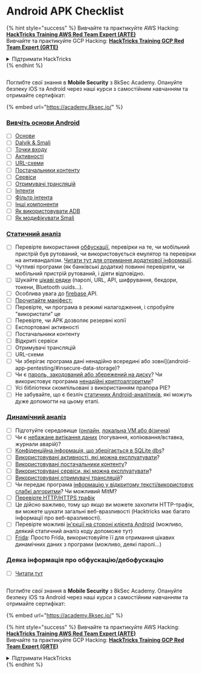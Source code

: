 # Android APK Checklist

{% hint style="success" %}
Вивчайте та практикуйте AWS Hacking:<img src="/.gitbook/assets/arte.png" alt="" data-size="line">[**HackTricks Training AWS Red Team Expert (ARTE)**](https://training.hacktricks.xyz/courses/arte)<img src="/.gitbook/assets/arte.png" alt="" data-size="line">\
Вивчайте та практикуйте GCP Hacking: <img src="/.gitbook/assets/grte.png" alt="" data-size="line">[**HackTricks Training GCP Red Team Expert (GRTE)**<img src="/.gitbook/assets/grte.png" alt="" data-size="line">](https://training.hacktricks.xyz/courses/grte)

<details>

<summary>Підтримати HackTricks</summary>

* Перевірте [**плани підписки**](https://github.com/sponsors/carlospolop)!
* **Приєднуйтесь до** 💬 [**групи Discord**](https://discord.gg/hRep4RUj7f) або [**групи Telegram**](https://t.me/peass) або **слідкуйте** за нами в **Twitter** 🐦 [**@hacktricks\_live**](https://twitter.com/hacktricks\_live)**.**
* **Діліться хакерськими трюками, надсилаючи PR до** [**HackTricks**](https://github.com/carlospolop/hacktricks) та [**HackTricks Cloud**](https://github.com/carlospolop/hacktricks-cloud) репозиторіїв на GitHub.

</details>
{% endhint %}

<figure><img src="/.gitbook/assets/image (2).png" alt=""><figcaption></figcaption></figure>

Поглибте свої знання в **Mobile Security** з 8kSec Academy. Опануйте безпеку iOS та Android через наші курси з самостійним навчанням та отримайте сертифікат:

{% embed url="https://academy.8ksec.io/" %}

### [Вивчіть основи Android](android-app-pentesting/#2-android-application-fundamentals)

* [ ] [Основи](android-app-pentesting/#fundamentals-review)
* [ ] [Dalvik & Smali](android-app-pentesting/#dalvik--smali)
* [ ] [Точки входу](android-app-pentesting/#application-entry-points)
* [ ] [Активності](android-app-pentesting/#launcher-activity)
* [ ] [URL-схеми](android-app-pentesting/#url-schemes)
* [ ] [Постачальники контенту](android-app-pentesting/#services)
* [ ] [Сервіси](android-app-pentesting/#services-1)
* [ ] [Отримувачі трансляцій](android-app-pentesting/#broadcast-receivers)
* [ ] [Інтенти](android-app-pentesting/#intents)
* [ ] [Фільтр інтента](android-app-pentesting/#intent-filter)
* [ ] [Інші компоненти](android-app-pentesting/#other-app-components)
* [ ] [Як використовувати ADB](android-app-pentesting/#adb-android-debug-bridge)
* [ ] [Як модифікувати Smali](android-app-pentesting/#smali)

### [Статичний аналіз](android-app-pentesting/#static-analysis)

* [ ] Перевірте використання [обфускації](android-checklist.md#some-obfuscation-deobfuscation-information), перевірки на те, чи мобільний пристрій був рутований, чи використовується емулятор та перевірки на антивандалізм. [Читати тут для отримання додаткової інформації](android-app-pentesting/#other-checks).
* [ ] Чутливі програми (як банківські додатки) повинні перевіряти, чи мобільний пристрій рутований, і діяти відповідно.
* [ ] Шукайте [цікаві рядки](android-app-pentesting/#looking-for-interesting-info) (паролі, URL, API, шифрування, бекдори, токени, Bluetooth uuids...).
* [ ] Особлива увага до [firebase ](android-app-pentesting/#firebase)API.
* [ ] [Прочитайте маніфест:](android-app-pentesting/#basic-understanding-of-the-application-manifest-xml)
* [ ] Перевірте, чи програма в режимі налагодження, і спробуйте "використати" це
* [ ] Перевірте, чи APK дозволяє резервні копії
* [ ] Експортовані активності
* [ ] Постачальники контенту
* [ ] Відкриті сервіси
* [ ] Отримувачі трансляцій
* [ ] URL-схеми
* [ ] Чи зберігає програма дані ненадійно всередині або зовні](android-app-pentesting/#insecure-data-storage)?
* [ ] Чи є [пароль, закодований або збережений на диску](android-app-pentesting/#poorkeymanagementprocesses)? Чи використовує програма [ненадійні криптоалгоритми](android-app-pentesting/#useofinsecureandordeprecatedalgorithms)?
* [ ] Усі бібліотеки скомпільовані з використанням прапора PIE?
* [ ] Не забувайте, що є безліч [статичних Android-аналітиків](android-app-pentesting/#automatic-analysis), які можуть дуже допомогти на цьому етапі.

### [Динамічний аналіз](android-app-pentesting/#dynamic-analysis)

* [ ] Підготуйте середовище ([онлайн](android-app-pentesting/#online-dynamic-analysis), [локальна VM або фізична](android-app-pentesting/#local-dynamic-analysis))
* [ ] Чи є [небажане витікання даних](android-app-pentesting/#unintended-data-leakage) (логування, копіювання/вставка, журнали аварій)?
* [ ] [Конфіденційна інформація, що зберігається в SQLite dbs](android-app-pentesting/#sqlite-dbs)?
* [ ] [Використовувані активності, які можна експлуатувати](android-app-pentesting/#exploiting-exported-activities-authorisation-bypass)?
* [ ] [Використовувані постачальники контенту](android-app-pentesting/#exploiting-content-providers-accessing-and-manipulating-sensitive-information)?
* [ ] [Використовувані сервіси, які можна експлуатувати](android-app-pentesting/#exploiting-services)?
* [ ] [Використовувані отримувачі трансляцій](android-app-pentesting/#exploiting-broadcast-receivers)?
* [ ] Чи передає програма [інформацію у відкритому тексті/використовує слабкі алгоритми](android-app-pentesting/#insufficient-transport-layer-protection)? Чи можливий MitM?
* [ ] [Перевірте HTTP/HTTPS трафік](android-app-pentesting/#inspecting-http-traffic)
* [ ] Це дійсно важливо, тому що якщо ви можете захопити HTTP-трафік, ви можете шукати загальні веб-вразливості (Hacktricks має багато інформації про веб-вразливості).
* [ ] Перевірте можливі [ін'єкції на стороні клієнта Android](android-app-pentesting/#android-client-side-injections-and-others) (можливо, деякий статичний аналіз коду допоможе тут)
* [ ] [Frida](android-app-pentesting/#frida): Просто Frida, використовуйте її для отримання цікавих динамічних даних з програми (можливо, деякі паролі...)

### Деяка інформація про обфускацію/дебофускацію

* [ ] [Читати тут](android-app-pentesting/#obfuscating-deobfuscating-code)

<figure><img src="/.gitbook/assets/image (2).png" alt=""><figcaption></figcaption></figure>

Поглибте свої знання в **Mobile Security** з 8kSec Academy. Опануйте безпеку iOS та Android через наші курси з самостійним навчанням та отримайте сертифікат:

{% embed url="https://academy.8ksec.io/" %}

{% hint style="success" %}
Вивчайте та практикуйте AWS Hacking:<img src="/.gitbook/assets/arte.png" alt="" data-size="line">[**HackTricks Training AWS Red Team Expert (ARTE)**](https://training.hacktricks.xyz/courses/arte)<img src="/.gitbook/assets/arte.png" alt="" data-size="line">\
Вивчайте та практикуйте GCP Hacking: <img src="/.gitbook/assets/grte.png" alt="" data-size="line">[**HackTricks Training GCP Red Team Expert (GRTE)**<img src="/.gitbook/assets/grte.png" alt="" data-size="line">](https://training.hacktricks.xyz/courses/grte)

<details>

<summary>Підтримати HackTricks</summary>

* Перевірте [**плани підписки**](https://github.com/sponsors/carlospolop)!
* **Приєднуйтесь до** 💬 [**групи Discord**](https://discord.gg/hRep4RUj7f) або [**групи Telegram**](https://t.me/peass) або **слідкуйте** за нами в **Twitter** 🐦 [**@hacktricks\_live**](https://twitter.com/hacktricks\_live)**.**
* **Діліться хакерськими трюками, надсилаючи PR до** [**HackTricks**](https://github.com/carlospolop/hacktricks) та [**HackTricks Cloud**](https://github.com/carlospolop/hacktricks-cloud) репозиторіїв на GitHub.

</details>
{% endhint %}
